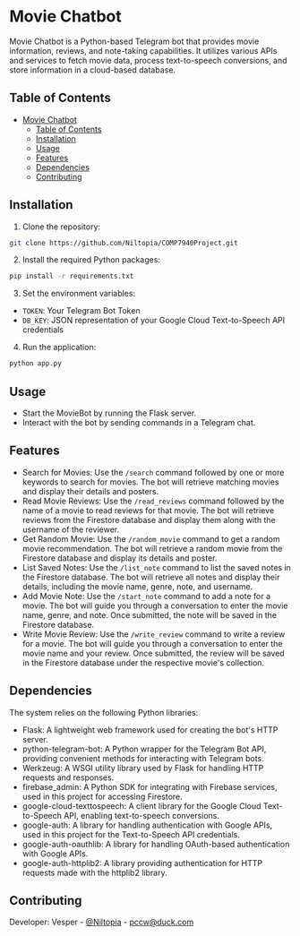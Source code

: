 # Movie Chatbot

Movie Chatbot is a Python-based Telegram bot that provides movie information, reviews, and note-taking capabilities. It utilizes various APIs and services to fetch movie data, process text-to-speech conversions, and store information in a cloud-based database.

## Table of Contents

- [Movie Chatbot](#movie-chatbot)
  - [Table of Contents](#table-of-contents)
  - [Installation](#installation)
  - [Usage](#usage)
  - [Features](#features)
  - [Dependencies](#dependencies)
  - [Contributing](#contributing)

## Installation

1. Clone the repository:

```bash
git clone https://github.com/Niltopia/COMP7940Project.git
```

2. Install the required Python packages:

```bash
pip install -r requirements.txt
```

3. Set the environment variables:

- `TOKEN`: Your Telegram Bot Token
- `DB_KEY`: JSON representation of your Google Cloud Text-to-Speech API credentials

4. Run the application:

```bash
python app.py
```

## Usage

- Start the MovieBot by running the Flask server.
- Interact with the bot by sending commands in a Telegram chat.

## Features

- Search for Movies: Use the `/search` command followed by one or more keywords to search for movies. The bot will retrieve matching movies and display their details and posters.
- Read Movie Reviews: Use the `/read_reviews` command followed by the name of a movie to read reviews for that movie. The bot will retrieve reviews from the Firestore database and display them along with the username of the reviewer.
- Get Random Movie: Use the `/random_movie` command to get a random movie recommendation. The bot will retrieve a random movie from the Firestore database and display its details and poster.
- List Saved Notes: Use the `/list_note` command to list the saved notes in the Firestore database. The bot will retrieve all notes and display their details, including the movie name, genre, note, and username.
- Add Movie Note: Use the `/start_note` command to add a note for a movie. The bot will guide you through a conversation to enter the movie name, genre, and note. Once submitted, the note will be saved in the Firestore database.
- Write Movie Review: Use the `/write_review` command to write a review for a movie. The bot will guide you through a conversation to enter the movie name and your review. Once submitted, the review will be saved in the Firestore database under the respective movie's collection.

## Dependencies

The system relies on the following Python libraries:

- Flask: A lightweight web framework used for creating the bot's HTTP server.
- python-telegram-bot: A Python wrapper for the Telegram Bot API, providing convenient methods for interacting with Telegram bots.
- Werkzeug: A WSGI utility library used by Flask for handling HTTP requests and responses.
- firebase_admin: A Python SDK for integrating with Firebase services, used in this project for accessing Firestore.
- google-cloud-texttospeech: A client library for the Google Cloud Text-to-Speech API, enabling text-to-speech conversions.
- google-auth: A library for handling authentication with Google APIs, used in this project for the Text-to-Speech API credentials.
- google-auth-oauthlib: A library for handling OAuth-based authentication with Google APIs.
- google-auth-httplib2: A library providing authentication for HTTP requests made with the httplib2 library.

## Contributing

Developer: Vesper - [@Niltopia](https://github.com/Niltopia) - pccw@duck.com
